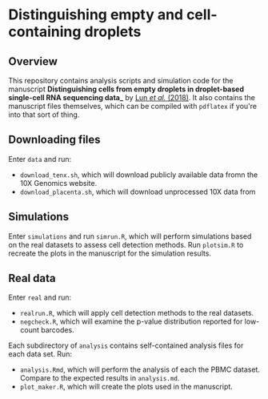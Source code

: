 # Distinguishing empty and cell-containing droplets

## Overview

This repository contains analysis scripts and simulation code for the manuscript **Distinguishing cells from empty droplets in droplet-based single-cell RNA sequencing data_**
by [Lun _et al._ (2018)](https://doi.org/10.1101/234872).
It also contains the manuscript files themselves, which can be compiled with `pdflatex` if you're into that sort of thing.

## Downloading files

Enter `data` and run:

- `download_tenx.sh`, which will download publicly available data fromn the 10X Genomics website.
- `download_placenta.sh`, which will download unprocessed 10X data from 

## Simulations

Enter `simulations` and run `simrun.R`, which will perform simulations based on the real datasets to assess cell detection methods.
Run `plotsim.R` to recreate the plots in the manuscript for the simulation results.

## Real data

Enter `real` and run:

- `realrun.R`, which will apply cell detection methods to the real datasets.
- `negcheck.R`, which will examine the p-value distribution reported for low-count barcodes.

Each subdirectory of `analysis` contains self-contained analysis files for each data set.
Run:

- `analysis.Rmd`, which will perform the analysis of each the PBMC dataset.
Compare to the expected results in `analysis.md`.
- `plot_maker.R`, which will create the plots used in the manuscript.

